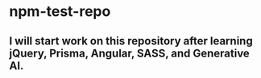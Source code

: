 ﻿# npm-test-repo
## I will start work on this repository after learning jQuery, Prisma, Angular, SASS, and Generative AI.
